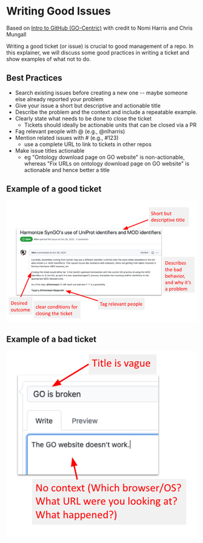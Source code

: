 # Writing Good Issues

Based on [Intro to GitHub (GO-Centric)](https://docs.google.com/presentation/d/1xiALnyqKJ_cAF0hmR99v1FdQ-CC7WW33/edit#slide=id.gb6531145d5_0_249) with credit to Nomi Harris and Chris Mungall

Writing a good ticket (or issue) is crucial to good management of a repo. In this explainer, we will discuss some good practices in writing a ticket and show examples of what not to do.

## Best Practices

- Search existing issues before creating a new one -- maybe someone else already reported your problem
- Give your issue a short but descriptive and actionable title
- Describe the problem and the context and include a repeatable example.
- Clearly state what needs to be done to close the ticket
  - Tickets should ideally be actionable units that can be closed via a PR
- Fag relevant people with @ (e.g., @nlharris)
- Mention related issues with # (e.g., #123)
  - use a complete URL to link to tickets in other repos
- Make issue titles actionable
  - eg "Ontology download page on GO website" is non-actionable, whereas "Fix URLs on ontology download page on GO website" is actionable and hence better a title

## Example of a good ticket

![](../images/discussions/writing-tickets/good-ticket.png)

## Example of a bad ticket

![](../images/discussions/writing-tickets/bad-ticket.png)
